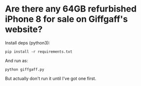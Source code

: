 Are there any 64GB refurbished iPhone 8 for sale on Giffgaff's website?
===

Install deps (python3):
```
pip install -r requirements.txt
```

And run as:

```
python giffgaff.py
```

But actually don't run it until I've got one first.
